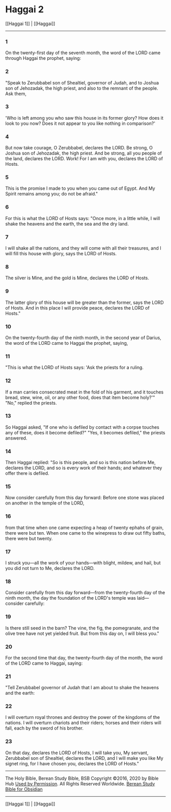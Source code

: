 # Haggai 2

[[Haggai 1]] | [[Haggai]]

---

### 1
On the twenty-first day of the seventh month, the word of the LORD came through Haggai the prophet, saying:

### 2
"Speak to Zerubbabel son of Shealtiel, governor of Judah, and to Joshua son of Jehozadak, the high priest, and also to the remnant of the people. Ask them,

### 3
'Who is left among you who saw this house in its former glory? How does it look to you now? Does it not appear to you like nothing in comparison?'

### 4
But now take courage, O Zerubbabel, declares the LORD. Be strong, O Joshua son of Jehozadak, the high priest. And be strong, all you people of the land, declares the LORD. Work! For I am with you, declares the LORD of Hosts.

### 5
This is the promise I made to you when you came out of Egypt. And My Spirit remains among you; do not be afraid."

### 6
For this is what the LORD of Hosts says: "Once more, in a little while, I will shake the heavens and the earth, the sea and the dry land.

### 7
I will shake all the nations, and they will come with all their treasures, and I will fill this house with glory, says the LORD of Hosts.

### 8
The silver is Mine, and the gold is Mine, declares the LORD of Hosts.

### 9
The latter glory of this house will be greater than the former, says the LORD of Hosts. And in this place I will provide peace, declares the LORD of Hosts."

### 10
On the twenty-fourth day of the ninth month, in the second year of Darius, the word of the LORD came to Haggai the prophet, saying,

### 11
"This is what the LORD of Hosts says: 'Ask the priests for a ruling.

### 12
If a man carries consecrated meat in the fold of his garment, and it touches bread, stew, wine, oil, or any other food, does that item become holy?'" "No," replied the priests.

### 13
So Haggai asked, "If one who is defiled by contact with a corpse touches any of these, does it become defiled?" "Yes, it becomes defiled," the priests answered.

### 14
Then Haggai replied: "So is this people, and so is this nation before Me, declares the LORD, and so is every work of their hands; and whatever they offer there is defiled.

### 15
Now consider carefully from this day forward: Before one stone was placed on another in the temple of the LORD,

### 16
from that time when one came expecting a heap of twenty ephahs of grain, there were but ten. When one came to the winepress to draw out fifty baths, there were but twenty.

### 17
I struck you—all the work of your hands—with blight, mildew, and hail, but you did not turn to Me, declares the LORD.

### 18
Consider carefully from this day forward—from the twenty-fourth day of the ninth month, the day the foundation of the LORD's temple was laid—consider carefully:

### 19
Is there still seed in the barn? The vine, the fig, the pomegranate, and the olive tree have not yet yielded fruit. But from this day on, I will bless you."

### 20
For the second time that day, the twenty-fourth day of the month, the word of the LORD came to Haggai, saying:

### 21
"Tell Zerubbabel governor of Judah that I am about to shake the heavens and the earth:

### 22
I will overturn royal thrones and destroy the power of the kingdoms of the nations. I will overturn chariots and their riders; horses and their riders will fall, each by the sword of his brother.

### 23
On that day, declares the LORD of Hosts, I will take you, My servant, Zerubbabel son of Shealtiel, declares the LORD, and I will make you like My signet ring, for I have chosen you, declares the LORD of Hosts."

---

The Holy Bible, Berean Study Bible, BSB
Copyright ©2016, 2020 by Bible Hub
[Used by Permission](https://berean.bible/terms.htm). All Rights Reserved Worldwide.
[Berean Study Bible for Obsidian](https://github.com/gapmiss/berean-study-bible-for-obsidian)

---

[[Haggai 1]] | [[Haggai]]

